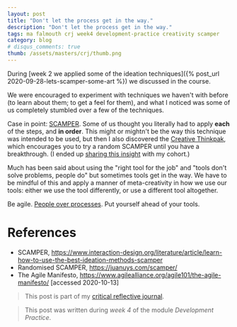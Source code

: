 ```yaml
---
layout: post
title: "Don't let the process get in the way."
description: "Don't let the process get in the way."
tags: ma falmouth crj week4 development-practice creativity scamper
category: blog
# disqus_comments: true
thumb: /assets/masters/crj/thumb.png
---
```


During [week 2 we applied some of the ideation techniques]({% post_url 2020-09-28-lets-scamper-some-art %}) we discussed in the course.

We were encouraged to experiment with techniques we haven't with before (to learn about them; to get a feel for them), and what I noticed was some of us completely stumbled over a few of the techniques.

Case in point: [SCAMPER](https://www.interaction-design.org/literature/article/learn-how-to-use-the-best-ideation-methods-scamper). Some of us thought you literally had to apply **each** of the steps, and **in order**. This might or mightn't be the way this technique was intended to be used, but then I also discovered the [Creative Thinkpak](https://www.penguinrandomhouse.com/books/198258/thinkpak-by-michael-michalko/), which encourages you to try a random SCAMPER until you have a breakthrough. (I ended up [sharing this insight](https://juanuys.com/scamper/) with my cohort.)

Much has been said about using the "right tool for the job" and "tools don't solve problems, people do" but sometimes tools get in the way. We have to be mindful of this and apply a manner of meta-creativity in how we use our tools: either we use the tool differently, or use a different tool altogether.

Be agile. [People over processes](https://www.agilealliance.org/agile101/the-agile-manifesto/). Put yourself ahead of your tools.

# References

- SCAMPER, https://www.interaction-design.org/literature/article/learn-how-to-use-the-best-ideation-methods-scamper
- Randomised SCAMPER, https://juanuys.com/scamper/
- The Agile Manifesto, https://www.agilealliance.org/agile101/the-agile-manifesto/ [accessed 2020-10-13]

> This post is part of my [critical reflective journal](/tags#crj).

> This post was written during _week 4_ of the module _Development Practice_.
